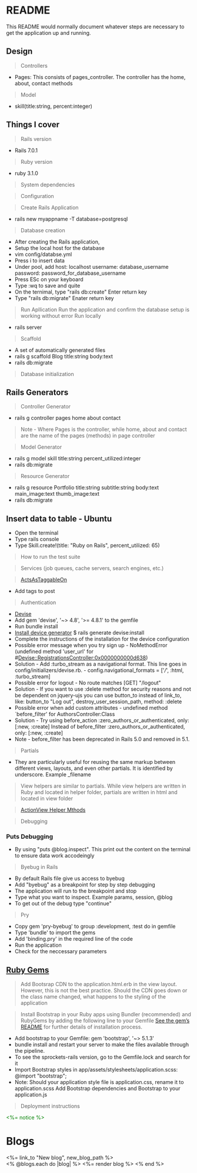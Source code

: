 # README

This README would normally document whatever steps are necessary to get the
application up and running.

## Design
> Controllers
- Pages: This consists of pages_controller. The controller has the home, about, contact methods
> Model
- skill(title:string, percent:integer)

## Things I cover

> Rails version
- Rails 7.0.1
> Ruby version
- ruby 3.1.0
> System dependencies

> Configuration

> Create Rails Application
- rails new myappname -T database=postgresql

> Database creation
- After creating the Rails application,
- Setup the local host for the database
- vim config/databse.yml
- Press i to insert data
- Under pool, add host: localhost username: database_username password: password_for_database_username
- Press ESc on your keyboard
- Type :wq to save and quite
- On the ternimal, type "rails db:create" Enter return key
- Type "rails db:migrate" Enater return key

> Run Apllication
Run the application and confirm the database setup is working without error
> Run locally
- rails server

> Scaffold
- A set of automatically generated files
- rails g scaffold Blog title:string body:text
- rails db:migrate

> Database initialization

## Rails Generators
> Controller Generator
- rails g controller pages home about contact
> Note - Where Pages is the controller, while home, about and contact are the name of the pages (methods) in page controller

> Model Generator
- rails g model skill title:string percent_utilized:integer
- rails db:migrate
> Resource Generator
- rails g resource Portfolio title:string subtitle:string body:text main_image:text thumb_image:text
- rails db:migrate

## Insert data to table - Ubuntu
- Open the terminal
- Type rails console
- Type Skill.create!(title: "Ruby on Rails", percent_utilized: 65)

> How to run the test suite

> Services (job queues, cache servers, search engines, etc.)

> [ActsAsTaggableOn](https://github.com/mbleigh/acts-as-taggable-on)
- Add tags to post
> Authentication
- [Devise](https://rubygems.org/search?query=devise)
- Add gem 'devise', '~> 4.8', '>= 4.8.1' to the gemfile
- Run bundle install
- [Install device generator](https://github.com/heartcombo/devise) $ rails generate devise:install
- Complete the instructions of the installation for the device configuration
- Possible error message when you try sign up - NoMethodError (undefined method 'user_url' for #<Devise::RegistrationsController:0x0000000000d638>)
- Solution - Add :turbo_stream as a navigational format. This line goes in config/initializers/devise.rb.  - config.navigational_formats = ['*/*', :html, :turbo_stream]
- Possible error for logout - No route matches [GET] "/logout"
- Solution - If you want to use :delete method for security reasons and not be dependent on jquery-ujs you can use button_to instead of link_to, like:
button_to "Log out", destroy_user_session_path, method: :delete
- Possible error when add custom attributes - undefined method `before_filter' for AuthorsController:Class
- Solution - Try using before_action :zero_authors_or_authenticated, only: [:new, :create] Instead of before_filter :zero_authors_or_authenticated, only: [:new, :create]
- Note - before_filter has been deprecated in Rails 5.0 and removed in 5.1.

> Partials 
- They are particularly useful for reusing the same markup between different views, layouts, and even other partials. It is identified by underscore. Example _filename

> View helpers are similar to partials. While view helpers are written in Ruby and located in helper folder, partials are written in html and located in view folder

> [ActionView Helper Mthods](https://guides.rubyonrails.org/action_view_helpers.html)

> Debugging

### Puts Debugging
- By using "puts @blog.inspect". This print out the content on the terminal to ensure data work accodeingly

> Byebug in Rails 
- By default Rails file give us access to byebug
- Add "byebug" as a breakpoint for step by step debugging
- The application will run to the breakpoint and stop
- Type what you want to inspect. Example params, session, @blog
- To get out of the debug type "continue" 
> Pry
- Copy gem 'pry-byebug' to group :development, :test do in gemfile 
- Type 'bundle' to import the gems
- Add 'binding.pry' in the required line of the code
- Run the application
- Check for the neccessary parameters

## [Ruby Gems](https://rubygems.org/)
> Add Bootsrap CDN to the application.html.erb in the view layout. However, this is not the best practice. Should the CDN goes down or the class name changed, what happens to the styling of the application

> Install Bootstrap in your Ruby apps using Bundler (recommended) and RubyGems by adding the following line to your Gemfile
[See the gem’s README](https://github.com/twbs/bootstrap-rubygem/blob/master/README.md) for further details of installation process.
- Add bootstrap to your Gemfile: gem 'bootstrap', '~> 5.1.3'
- bundle install and restart your server to make the files available through the pipeline.
- To see the sprockets-rails version, go to the Gemfile.lock and search for it
- Import Bootstrap styles in app/assets/stylesheets/application.scss: @import "bootstrap";
- Note: Should your application style file is application.css, rename it to application.scss
Add Bootstrap dependencies and Bootstrap to your application.js


> Deployment instructions


<p style="color: green"><%= notice %></p>

<h1>Blogs</h1>
<%= link_to "New blog", new_blog_path %>
<div id="blogs">
  <% @blogs.each do |blog| %>
    <%= render blog %>
  <% end %>
</div>

